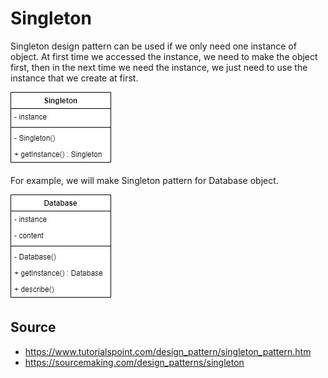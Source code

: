 # Singleton

Singleton design pattern can be used if we only need one instance of object. At first time we accessed the instance, we need to make the object first, then in the next time we need the instance, we just need to use the instance that we create at first.

![base](img/base.jpg)

For example, we will make Singleton pattern for Database object.

![example](img/example.jpg)

## Source
- https://www.tutorialspoint.com/design_pattern/singleton_pattern.htm
- https://sourcemaking.com/design_patterns/singleton